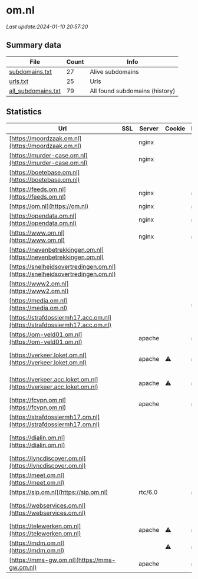 # om.nl
*Last update:2024-01-10 20:57:20*
## Summary data
| File       | Count | Info |
|------------|-------|------|
|[subdomains.txt](/data/om/subdomains.txt)|27|Alive subdomains|
|[urls.txt](/data/om/urls.txt)|25|Urls|
|[all_subdomains.txt](/data/om/all_subdomains.txt)|79|All found subdomains (history)|
## Statistics
| Url | SSL | Server | Cookie | HSTS | CSP | XFO | XXP | RP | Tech |
|------------|-------|------|------|------|------|------|------|------|------|
|[https://moordzaak.om.nl](https://moordzaak.om.nl)| |nginx| | | | | |:white_check_mark: |Heroku Nginx|
|[https://murder-case.om.nl](https://murder-case.om.nl)| |nginx| | | | | |:white_check_mark: |Heroku Nginx|
|[https://boetebase.om.nl](https://boetebase.om.nl)| | | | | |:white_check_mark: | |:white_check_mark: |Microsoft ASP.NET:4....|
|[https://feeds.om.nl](https://feeds.om.nl)| |nginx| |:white_check_mark: | | |:white_check_mark: |:white_check_mark: |:white_check_mark: |HSTS Nginx|
|[https://om.nl](https://om.nl)| |nginx| |:white_check_mark: | |:warning: |:white_check_mark: |:white_check_mark: |:white_check_mark: |HSTS Nginx|
|[https://opendata.om.nl](https://opendata.om.nl)| |nginx| |:white_check_mark: | | |:white_check_mark: |:white_check_mark: |:white_check_mark: |HSTS Nginx|
|[https://www.om.nl](https://www.om.nl)| |nginx| |:white_check_mark: | |:warning: |:white_check_mark: |:white_check_mark: |:white_check_mark: |Bloomreach HSTS Ngin...|
|[https://nevenbetrekkingen.om.nl](https://nevenbetrekkingen.om.nl)| | | | | |:white_check_mark: | |:white_check_mark: |Microsoft ASP.NET:4....|
|[https://snelheidsovertredingen.om.nl](https://snelheidsovertredingen.om.nl)| | | | | |:white_check_mark: | |:white_check_mark: |Microsoft ASP.NET:4....|
|[https://www2.om.nl](https://www2.om.nl)| | | | | | | |:white_check_mark: ||
|[https://media.om.nl](https://media.om.nl)| || |:white_check_mark: | | | | |:white_check_mark: |HSTS|
|[https://strafdossiermh17.acc.om.nl](https://strafdossiermh17.acc.om.nl)| | | | | | | |:white_check_mark: |HSTS Nginx:1.25.1|
|[https://om-veld01.om.nl](https://om-veld01.om.nl)| |apache| |:white_check_mark: | | |:white_check_mark: |:white_check_mark: |:white_check_mark: |HSTS Microsoft ASP.N...|
|[https://verkeer.loket.om.nl](https://verkeer.loket.om.nl)| |apache|:warning: |:white_check_mark: | |:white_check_mark: | |:white_check_mark: |Apache HTTP Server H...|
|[https://verkeer.acc.loket.om.nl](https://verkeer.acc.loket.om.nl)| |apache|:warning: |:white_check_mark: | |:white_check_mark: | |:white_check_mark: |Apache HTTP Server H...|
|[https://fcvpn.om.nl](https://fcvpn.om.nl)| |apache| |:white_check_mark: | | |:white_check_mark: |:white_check_mark: |:white_check_mark: |HSTS Microsoft ASP.N...|
|[https://strafdossiermh17.om.nl](https://strafdossiermh17.om.nl)| | | | | | | |:white_check_mark: |HSTS Nginx:1.25.1|
|[https://dialin.om.nl](https://dialin.om.nl)| | | | | | | |:white_check_mark: |HSTS IIS:10.0 Window...|
|[https://lyncdiscover.om.nl](https://lyncdiscover.om.nl)| | | | | | | |:white_check_mark: ||
|[https://meet.om.nl](https://meet.om.nl)| | | | | | | |:white_check_mark: |HSTS|
|[https://sip.om.nl](https://sip.om.nl)| |rtc/6.0| |:white_check_mark: | | | | |:white_check_mark: |HSTS|
|[https://webservices.om.nl](https://webservices.om.nl)| | | | | | | |:white_check_mark: |HSTS IIS:10.0 Window...|
|[https://telewerken.om.nl](https://telewerken.om.nl)| |apache|:warning: |:white_check_mark: | | |:white_check_mark: |:white_check_mark: |:white_check_mark: |Microsoft ASP.NET|
|[https://mdm.om.nl](https://mdm.om.nl)| ||:warning: |:white_check_mark: | |:white_check_mark: |:white_check_mark: |:white_check_mark: ||
|[https://mms-gw.om.nl](https://mms-gw.om.nl)| |apache| |:white_check_mark: | | |:white_check_mark: |:white_check_mark: |:white_check_mark: |HSTS Microsoft ASP.N...|